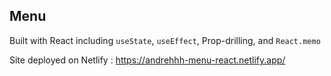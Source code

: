 ## Menu

Built with React including `useState`, `useEffect`, Prop-drilling, and `React.memo`

Site deployed on Netlify : https://andrehhh-menu-react.netlify.app/